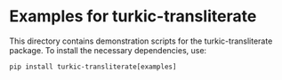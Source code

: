# Examples for turkic-transliterate

This directory contains demonstration scripts for the turkic-transliterate package. To install the necessary dependencies, use:

    pip install turkic-transliterate[examples]

